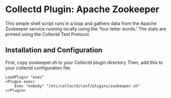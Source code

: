Collectd Plugin: Apache Zookeeper
=================================

This simple shell script runs in a loop and gathers data from the Apache Zookeeper
service running locally using the 'four letter words.' The stats are printed using
the Collectd Text Protocol.

Installation and Configuration
------------------------------

First, copy zookeeper.sh to your Collectd plugin directory
Then, add this to your collectd configuration file:
   
    LoadPlugin "exec"
    <Plugin exec>
        Exec "nobody" "/etc/collectd/conf/plugins/zookeeper.sh"
    </Plugin>

